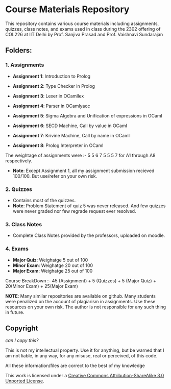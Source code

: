 # Course Materials Repository

This repository contains various course materials including assignments, quizzes, class notes, and exams used in class during the 2302 offering of COL226 at IIT Delhi by Prof. Sanjiva Prasad and Prof. Vaishnavi Sundarajan

## Folders:

### 1. Assignments
- **Assignment 1**: Introduction to Prolog

- **Assignment 2**: Type Checker in Prolog

- **Assignment 3**: Lexer in OCamllex

- **Assignment 4**: Parser in OCamlyacc

- **Assignment 5**: Sigma Algebra and Unification of expressions in OCaml

- **Assignment 6**: SECD Machine, Call by value in OCaml

- **Assignment 7**: Krivine Machine, Call by name in OCaml

- **Assignment 8**: Prolog Interpreter in OCaml

The weightage of assignments were :- 5 5 6 7 5 5 5 7 for A1 through A8 respectively.
- **Note**: Except Assignment 1, all my assignment submission recieved 100/100. But use/refer on your own risk.

### 2. Quizzes
- Contains most of the quizzes.
- **Note**: Problem Statement of quiz 5 was never released. And few quizzes were never graded nor few regrade request ever resolved.

### 3. Class Notes
- Complete Class Notes provided by the professors, uploaded on moodle.

### 4. Exams
- **Major Quiz**: Weighatge 5 out of 100
- **Minor Exam**: Weighatge 20 out of 100
- **Major Exam**: Weighatge 25 out of 100

Course BreakDown :- 45 (Assignment) + 5 (Quizzes) + 5 (Major Quiz) + 20(Minor Exam) + 25(Major Exam)

**NOTE**: Many similar repositories are available on github. Many students were penalized on the account of plagiarism in assignments. Use these resources on your own risk. The author is not responsible for any such thing in future.

## Copyright
_can I copy this?_  

This is not my intellectual property. Use it for anything, but be warned that I am not liable, in any way, for any misuse, real or perceived, of this code.

All these information/files are correct to the best of my knowledge

This work is licensed under a [Creative Commons Attribution-ShareAlike 3.0 Unported License](http://creativecommons.org/licenses/by-sa/3.0/).
